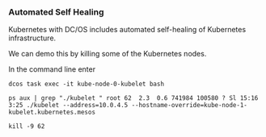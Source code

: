 ### Automated Self Healing

Kubernetes with DC/OS includes automated self-healing of Kubernetes infrastructure. 

We can demo this by killing some of the Kubernetes nodes. 

In the command line enter

```
dcos task exec -it kube-node-0-kubelet bash
```

```
ps aux | grep "./kubelet " root 62  2.3  0.6 741984 100580 ? Sl 15:16 3:25 ./kubelet --address=10.0.4.5 --hostname-override=kube-node-1-kubelet.kubernetes.mesos
```

```
kill -9 62
```
